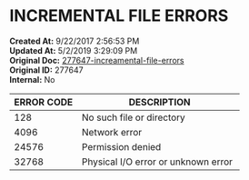 # INCREMENTAL FILE ERRORS

**Created At:** 9/22/2017 2:56:53 PM  
**Updated At:** 5/2/2019 3:29:09 PM  
**Original Doc:** [277647-increamental-file-errors](https://docs.jbase.com/36868-jbase-basic/277647-increamental-file-errors)  
**Original ID:** 277647  
**Internal:** No  



| ERROR CODE |  DESCRIPTION |
| --- | --- |
| 128<br> | No such file or directory<br> |
| 4096<br> | Network error<br> |
| 24576<br> | Permission denied<br> |
| 32768<br> | Physical I/O error or unknown error <br> |









